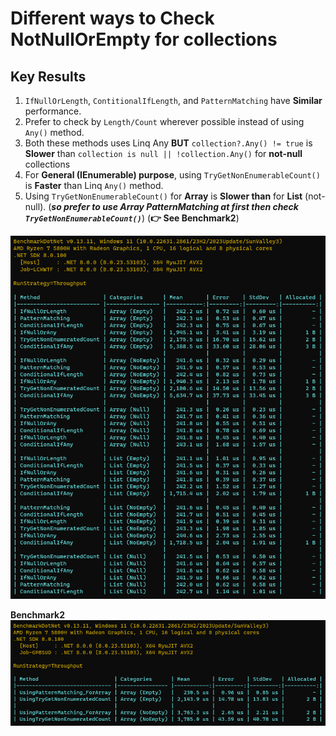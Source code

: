 # Different ways to Check NotNullOrEmpty for collections

## Key Results
1. `IfNullOrLength`, `ContitionalIfLength`, and `PatternMatching` have **Similar** performance.
2. Prefer to check by `Length/Count` wherever possible instead of using `Any()` method.
3. Both these methods uses Linq Any **BUT** `collection?.Any() != true` is **Slower** than `collection is null || !collection.Any()` for **not-null** collections
4. For **General (IEnumerable) purpose**, using `TryGetNonEnumerableCount()` is **Faster** than Linq `Any()` method.
5. Using `TryGetNonEnumerableCount()` for **Array** is **Slower than** for **List** (not-null). (***so prefer to use Array PatternMatching at first then check `TryGetNonEnumerableCount()`***) (**👉 See Benchmark2**)

![Benchmark](Benchmark.png)

**Benchmark2**
![Benchmark2.png](Benchmark2.png)